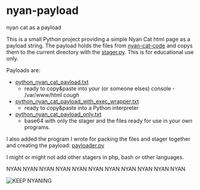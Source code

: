 # nyan-payload
nyan cat as a payload

This is a small Python project providing a simple Nyan Cat html page as a payload string. 
The payload holds the files from [nyan-cat-code](https://github.com/pyrat3/nyan-payload/tree/master/nyan-cat-code "nyan-cat-code") and copys them to the current directory with the [stager.py](https://github.com/pyrat3/nyan-payload/blob/master/stager.py "stager.py").
This is for educational use only.

Payloads are:

 -  [python_nyan_cat_payload.txt](https://github.com/pyrat3/nyan-payload/blob/master/python_nyan_cat_payload.txt "python_nyan_cat_payload.txt")
	 - ready to copy&paste into your (or someone elses) console - /var/www/html *cough*
 - [python_nyan_cat_payload_with_exec_wrapper.txt](https://github.com/pyrat3/nyan-payload/blob/master/python_nyan_cat_payload_with_exec_wrapper.txt "python_nyan_cat_payload_with_exec_wrapper.txt")
	- ready to copy&paste into a Python interpreter
- [python_nyan_cat_payload_only.txt](https://github.com/pyrat3/nyan-payload/blob/master/python_nyan_cat_payload_only.txt "python_nyan_cat_payload_only.txt")
	- base64 with only the stager and the files ready for use in your own programs.

I also added the program I wrote for packing the files and stager together and creating the payload: [payloader.py](https://github.com/pyrat3/nyan-payload/blob/master/payloader.py "payloader.py")

I might or might not add other stagers in php, bash or other languages.

NYAN NYAN NYAN NYAN NYAN NYAN NYAN NYAN NYAN NYAN NYAN

![KEEP NYANING](https://github.com/pyrat3/nyan-payload/blob/master/nyan-cat-code/nyan.gif)
